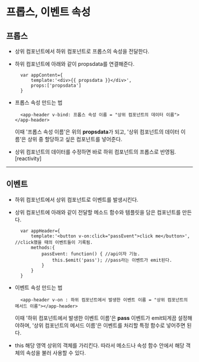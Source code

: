 # 프롭스, 이벤트 속성 

## 프롭스
- 상위 컴포넌트에서 하위 컴포넌트로 프롭스의 속성을 전달한다.
- 하위 컴포넌트에 아래와 같이 propsdata를 연결해준다.

        var appContent={
            template:'<div>{{ propsdata }}</div>',
            props:['propsdata']
        }

- 프롭스 속성 만드는 법
    
        <app-header v-bind: 프롭스 속성 이름 = "상위 컴포넌트의 데이터 이름"></app-header> 
        
    이때 '프롭스 속성 이름'은 위의 **propsdata**가 되고, '상위 컴포넌트의 데이터 이름'은 상위 중 할당하고 싶은 컴포넌트를 넣어준다.

- 상위 컴포넌트의 데이터를 수정하면 바로 하위 컴포넌트의 프롭스로 반영됨. [reactivity]

-----------


## 이벤트
- 하위 컴포넌트에서 상위 컴포넌트로 이벤트를 발생시킨다.
- 상위 컴포넌트에 아래와 같이 전달할 메소드 함수와 템플릿을 담은 컴포넌트를 만든다.


        var appHeader={
            template:'<button v-on:click="passEvent">click me</button>', //click했을 때의 이벤트들이 기록됨.
            methods:{
                passEvent: function() { //api이자 기능.
                    this.$emit('pass'); //pass라는 이벤트가 emit된다.
                }
            }
        }
    
- 이벤트 속성 만드는 법

        <app-header v-on : 하위 컴포넌트에서 발생한 이벤트 이름 = "상위 컴포넌트의 메서드 이름"></app-header>
    이때 '하위 컴포넌트에서 발생한 이벤트 이름'은 **pass** 이벤트가 emit되게끔 설정해야하며, '상위 컴포넌트의 메서드 이름'은 이벤트를 처리할 특정 함수로 넣어주면 된다.
    
- this
    해당 영역 상위의 객체를 가리킨다. 따라서 메소드나 속성 함수 안에서 해당 객체의 속성을 불러 사용할 수 있다.


